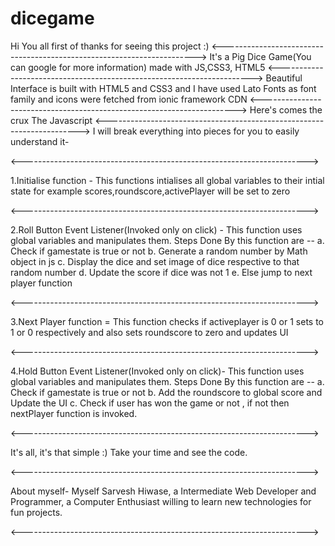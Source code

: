 # dicegame
Hi You all first of thanks for seeing this project :)
<----------------------------------------------------------------------->
It's a Pig Dice Game(You can google for more information) made with JS,CSS3, HTML5
<----------------------------------------------------------------------->
Beautiful Interface is built with HTML5 and CSS3 and I have used Lato Fonts as font family and icons were fetched from ionic framework CDN
<----------------------------------------------------------------------->
Here's comes the crux The Javascript
 <----------------------------------------------------------------------->
I will break everything into pieces for you to easily understand it-

<----------------------------------------------------------------------->

1.Initialise function -
This functions intialises all global variables to their intial state
for example scores,roundscore,activePlayer will be set to zero

<----------------------------------------------------------------------->

2.Roll Button Event Listener(Invoked only on click) - 
This function uses global variables and manipulates them.
Steps Done By this function are --
a. Check if gamestate is true or not
b. Generate a random number by Math object in js
c. Display the dice and set image of dice respective to that random number
d. Update the score if dice was not 1
e. Else jump to next player function

<----------------------------------------------------------------------->

3.Next Player function =
This function checks if activeplayer is 0 or 1 sets to 1 or 0 respectively
and also sets roundscore to zero and updates UI

<----------------------------------------------------------------------->

4.Hold Button Event Listener(Invoked only on click)-
This function uses global variables and manipulates them.
Steps Done By this function are --
a. Check if gamestate is true or not
b. Add the roundscore to global score and Update the UI
c. Check if user has won the game or not , if not then nextPlayer function is invoked.

<----------------------------------------------------------------------->

It's all, it's that simple :)
Take your time and see the code.

<----------------------------------------------------------------------->

About myself-
Myself Sarvesh Hiwase, a Intermediate Web Developer and Programmer, a Computer Enthusiast willing to learn new technologies for fun projects.

<----------------------------------------------------------------------->
